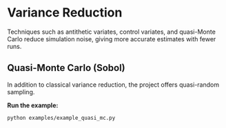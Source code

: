 # Variance Reduction

Techniques such as antithetic variates, control variates, and quasi-Monte Carlo reduce simulation noise, giving more accurate estimates with fewer runs.


## Quasi-Monte Carlo (Sobol)
In addition to classical variance reduction, the project offers quasi-random sampling.

**Run the example:**
```bash
python examples/example_quasi_mc.py
```
